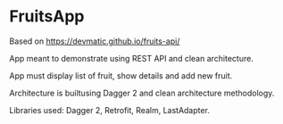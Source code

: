 # FruitsApp

Based on https://devmatic.github.io/fruits-api/

App meant to demonstrate using REST API and clean architecture.

App must display list of fruit, show details and add new fruit.

Architecture is builtusing Dagger 2 and clean architecture methodology.

Libraries used: Dagger 2, Retrofit, Realm, LastAdapter.
